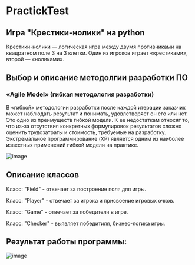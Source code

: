 # PractickTest
## Игра "Крестики-нолики" на python 
Крестики-нолики — логическая игра между двумя противниками на квадратном поле 3 на 3 клетки. Один из игроков играет «крестиками», второй — «ноликами».  
##  Выбор и описание методолгии разработки ПО  
### «Agile Model» (гибкая методология разработки)
В «гибкой» методологии разработки после каждой итерации заказчик может наблюдать результат и понимать, удовлетворяет он его или нет. Это одно из преимуществ гибкой модели. К ее недостаткам относят то, что из-за отсутствия конкретных формулировок результатов сложно оценить трудозатраты и стоимость, требуемые на разработку. Экстремальное программирование (XP) является одним из наиболее известных применений гибкой модели на практике.  

![image](https://user-images.githubusercontent.com/73160774/137699522-0c3f5ed0-d7bf-4a57-9d8b-0308f9ac4aa4.png)

## Описание классов
Класс: "Field" - отвечает за построение поля для игры.  

Класс: "Player" - отвечает за игрока и присвоение игровых очков.  

Класс: "Game" - отвечает за победителя в игре.  

Класс: "Checker" - выявляет победитиля, бизнес-логика игры.  

## Результат работы программы:
![image](https://user-images.githubusercontent.com/73160774/137693646-97e74e0f-560b-475a-b989-a69dc736dbb3.png)
